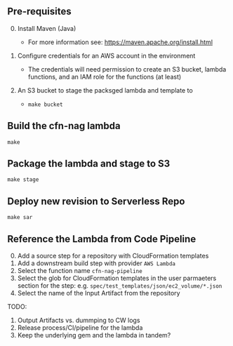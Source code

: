 ## Pre-requisites

0. Install Maven (Java)
   * For more information see: https://maven.apache.org/install.html

1. Configure credentials for an AWS account in the environment
   * The credentials will need permission to create an S3 bucket, lambda functions, and an IAM role for the functions (at least)
    
2. An S3 bucket to stage the packsged lambda and template to
   * `make bucket`
 
## Build the cfn-nag lambda

`make`

## Package the lambda and stage to S3

`make stage`

## Deploy new revision to Serverless Repo

`make sar`

## Reference the Lambda from Code Pipeline

0. Add a source step for a repository with CloudFormation templates
1. Add a downstream build step with provider `AWS Lambda`
2. Select the function name `cfn-nag-pipeline`
3. Select the glob for CloudFormation templates in the user parmaeters section for the step: e.g. `spec/test_templates/json/ec2_volume/*.json`
4. Select the name of the Input Artifact from the repository


TODO: 
1. Output Artifacts vs. dummping to CW logs
2. Release process/CI/pipeline for the lambda
3. Keep the underlying gem and the lambda in tandem?